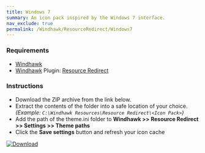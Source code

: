 ```yaml
---
title: Windows 7
summary: An icon pack inspired by the Windows 7 interface.
nav_exclude: true
permalink: /Windhawk/ResourceRedirect/Windows7
---
```


<div align="center">
  <!-- <img src="https://gitlab.com/the-back-room/windhawk/resource-redirect/windows-series/windows-7/-/raw/main/Extras/Preview.bmp" alt="Windows 7 Preview" style="max-width: 100%; height: auto;"> -->
</div>

### Requirements

- [Windhawk](https://windhawk.net/)
- [Windhawk](https://windhawk.net/) Plugin: [Resource Redirect](https://windhawk.net/mods/icon-resource-redirect)

### Instructions

 - Download the ZIP archive from the link below.
 - Extract the contents of the folder into a safe location of your choice. *(Example: `C:\Windhawk Resources\Resource Redirect\<Icon Pack>`)*
 - Add the path of the theme.ini folder to **Windhawk >> Resource Redirect >> Settings >> Theme paths**
 - Click the **Save settings** button and refresh your icon cache

[![Download](https://img.shields.io/badge/Download-black?style=plastic&logo=gitlab&logoColor=white&logoSize=auto&label=GitLab&labelColor=red&color=black&cacheSeconds=3600)](https://gitlab.com/the-back-room/windhawk/resource-redirect/windows-series/windows-7/-/archive/main/windows-7-main.zip)